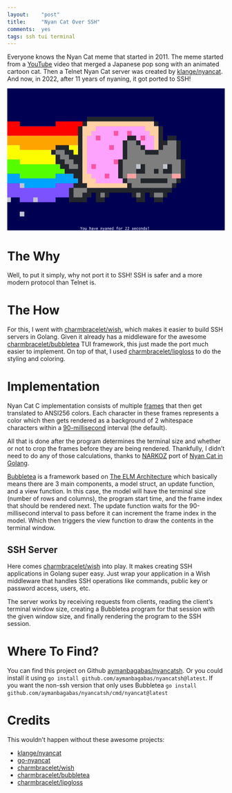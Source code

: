 ```yaml
---
layout:    "post"
title:     "Nyan Cat Over SSH"
comments:  yes
tags: ssh tui terminal
---
```


Everyone knows the Nyan Cat meme that started in 2011. The meme started from a [YouTube](https://www.youtube.com/watch?v=QH2-TGUlwu4) video that merged a Japanese pop song with an animated cartoon cat. Then a Telnet Nyan Cat server was created by [klange/nyancat](https://github.com/klange/nyancat). And now, in 2022, after 11 years of nyaning, it got ported to SSH!

![nyancat](https://github.com/aymanbagabas/nyancatsh/raw/master/nyancatsh.gif)

# The Why

Well, to put it simply, why not port it to SSH! SSH is safer and a more modern protocol than Telnet is.

# The How

For this, I went with [charmbracelet/wish](https://github.com/charmbracelet/wish), which makes it easier to build SSH servers in Golang. Given it already has a middleware for the awesome [charmbracelet/bubbletea](https://github.com/charmbracelet/bubbletea) TUI framework, this just made the port much easier to implement. On top of that, I used [charmbracelet/lipgloss](https://github.com/charmbracelet/lipgloss) to do the styling and coloring.

# Implementation

Nyan Cat C implementation consists of multiple [frames](https://github.com/klange/nyancat/blob/master/src/animation.c) that then get translated to ANSI256 colors. Each character in these frames represents a color which then gets rendered as a background of 2 whitespace characters within a [90-millisecond](https://github.com/klange/nyancat/blob/master/src/nyancat.c#L385) interval (the default).

All that is done after the program determines the terminal size and whether or not to crop the frames before they are being rendered. Thankfully, I didn’t need to do any of those calculations, thanks to [NARKOZ](https://github.com/NARKOZ) port of [Nyan Cat in Golang](https://github.com/NARKOZ/go-nyancat).

[Bubbletea](https://github.com/charmbracelet/bubbletea) is a framework based on [The ELM Architecture](https://guide.elm-lang.org/architecture/) which basically means there are 3 main components, a model struct, an update function, and a view function. In this case, the model will have the terminal size (number of rows and columns), the program start time, and the frame index that should be rendered next. The update function waits for the 90-millisecond interval to pass before it can increment the frame index in the model. Which then triggers the view function to draw the contents in the terminal window.

## SSH Server

Here comes [charmbracelet/wish](https://github.com/charmbracelet/wish) into play. It makes creating SSH applications in Golang super easy. Just wrap your application in a Wish middleware that handles SSH operations like commands, public key or password access, users, etc.

The server works by receiving requests from clients, reading the client’s terminal window size, creating a Bubbletea program for that session with the given window size, and finally rendering the program to the SSH session.

# Where To Find?

You can find this project on Github [aymanbagabas/nyancatsh](https://github.com/aymanbagabas/nyancatsh). Or you could install it using `go install github.com/aymanbagabas/nyancatsh@latest`. If you want the non-ssh version that only uses Bubbletea `go install github.com/aymanbagabas/nyancatsh/cmd/nyancat@latest`

# Credits

This wouldn’t happen without these awesome projects:

- [klange/nyancat](https://github.com/klange/nyancat)
- [go-nyancat](https://github.com/NARKOZ/go-nyancat)
- [charmbracelet/wish](https://github.com/charmbracelet/wish)
- [charmbracelet/bubbletea](https://github.com/charmbracelet/bubbletea)
- [charmbracelet/lipgloss](https://github.com/charmbracelet/lipgloss)
